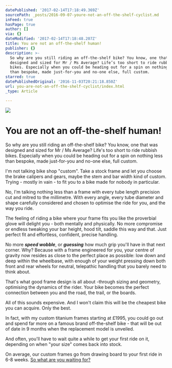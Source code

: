 ```yaml
---
datePublished: '2017-02-14T17:18:49.369Z'
sourcePath: _posts/2016-09-07-youre-not-an-off-the-shelf-cyclist.md
inFeed: true
hasPage: true
author: []
via: {}
dateModified: '2017-02-14T17:18:48.207Z'
title: You are not an off-the-shelf human!
publisher: {}
description: >-
  So why are you still riding an off-the-shelf bike? You know, one that was
  designed and sized for Mr / Ms Average? Life’s too short to ride rubbish
  bikes. Especially when you could be heading out for a spin on nothing less
  than bespoke, made just-for-you and no-one else, full custom.
starred: true
datePublishedOriginal: '2016-11-03T20:21:18.850Z'
url: you-are-not-an-off-the-shelf-cyclist/index.html
_type: Article

---
```

![](https://the-grid-user-content.s3-us-west-2.amazonaws.com/f597a7d0-a964-4eb4-9665-67c598524ddf.jpg)

# You are not an off-the-shelf human!

So why are you still riding an off-the-shelf bike? You know, one that was designed and sized for Mr / Ms Average? Life's too short to ride rubbish bikes. Especially when you could be heading out for a spin on nothing less than bespoke, made just-for-you and no-one else, full custom.

I'm not talking bike shop "custom". Take a stock frame and let you choose the brake calipers and gears, maybe the stem and bar width kind of custom. Trying - mostly in vain - to fit you to a bike made for nobody in particular. 

No, I'm talking nothing less than a frame with every tube length precision cut and mitred to the millimetre. With every angle, every tube diameter and shape carefully considered and chosen to optimise the ride for you, and the way you ride. 

The feeling of riding a bike where your frame fits you like the proverbial glove will delight you - both mentally and physically. No more compromise or endless tweaking your bar height, hood tilt, saddle this way and that. Just perfect fit and effortless, confident, precise handling. 

No more _**speed wobble**_, or _**guessing**_ how much grip you'll have in that next corner. Why? Because with a frame engineered for you, your centre of gravity now resides as close to the perfect place as possible: low down and deep within the wheelbase, with enough of your weight pressing down both front and rear wheels for neutral, telepathic handling that you barely need to think about. 

That's what good frame design is all about -through sizing and geometry, optimising the dynamics of the rider. Your bike becomes the perfect connection between you and the road, the trail, or the boards. 

All of this sounds expensive. And I won't claim this will be the cheapest bike you can acquire. Only the best. 

In fact, with my custom titanium frames starting at £1995, you could go out and spend far more on a famous brand off-the-shelf bike - that will be out of date in 9 months when the replacement model is unveiled. 

And often, you'll have to wait quite a while to get your first ride on it, depending on when "your size" comes back into stock. 

On average, our custom frames go from drawing board to your first ride in 6-8 weeks.
[So what are you waiting for?][0]

[0]: http://ridefullgas.com/custom-titanium/
